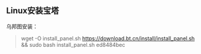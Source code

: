 ## Linux安装宝塔

乌邦图安装：

> wget -O install_panel.sh https://download.bt.cn/install/install_panel.sh && sudo bash install_panel.sh ed8484bec
